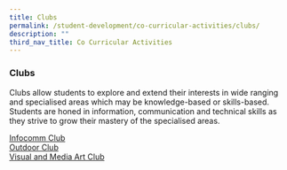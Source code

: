 ```yaml
---
title: Clubs
permalink: /student-development/co-curricular-activities/clubs/
description: ""
third_nav_title: Co Curricular Activities
---
```

### Clubs
Clubs allow students to explore and extend their interests in wide ranging and specialised areas which may be knowledge-based or skills-based. Students are honed in information, communication and technical skills as they strive to grow their mastery of the specialised areas.&nbsp;

<a target="_blank" href="/files/CCA2023/">Infocomm Club</a><br>
<a target="_blank" href="/files/CCA2023/odc_info.png">Outdoor Club</a><br>
<a target="_blank" href="/files/CCA2023/vmac_info.jpg">Visual and Media Art Club</a><br>